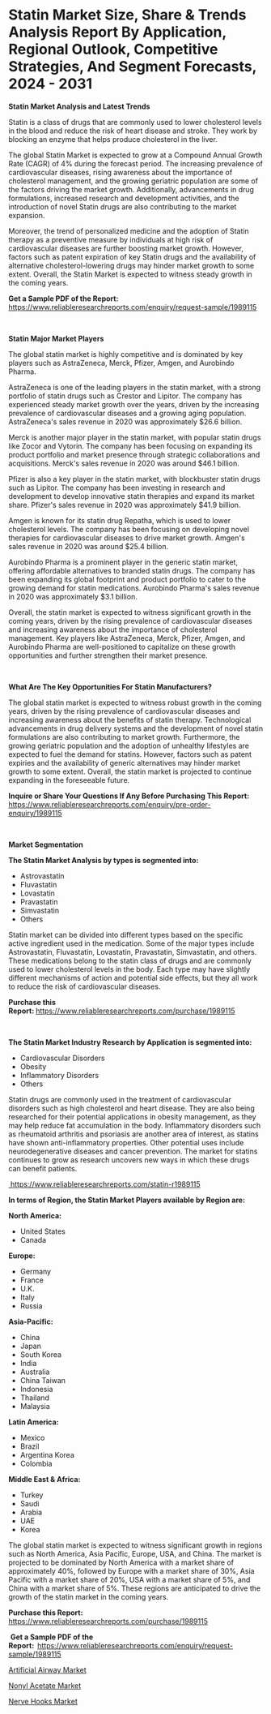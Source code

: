 <p><h1>Statin Market Size, Share & Trends Analysis Report By Application, Regional Outlook, Competitive Strategies, And Segment Forecasts, 2024 - 2031</h1></p><p><strong>Statin Market Analysis and Latest Trends</strong></p>
<p><p>Statin is a class of drugs that are commonly used to lower cholesterol levels in the blood and reduce the risk of heart disease and stroke. They work by blocking an enzyme that helps produce cholesterol in the liver.</p><p>The global Statin Market is expected to grow at a Compound Annual Growth Rate (CAGR) of 4% during the forecast period. The increasing prevalence of cardiovascular diseases, rising awareness about the importance of cholesterol management, and the growing geriatric population are some of the factors driving the market growth. Additionally, advancements in drug formulations, increased research and development activities, and the introduction of novel Statin drugs are also contributing to the market expansion.</p><p>Moreover, the trend of personalized medicine and the adoption of Statin therapy as a preventive measure by individuals at high risk of cardiovascular diseases are further boosting market growth. However, factors such as patent expiration of key Statin drugs and the availability of alternative cholesterol-lowering drugs may hinder market growth to some extent. Overall, the Statin Market is expected to witness steady growth in the coming years.</p></p>
<p><strong>Get a Sample PDF of the Report:&nbsp;</strong> <a href="https://www.reliableresearchreports.com/enquiry/request-sample/1989115">https://www.reliableresearchreports.com/enquiry/request-sample/1989115</a></p>
<p>&nbsp;</p>
<p><strong>Statin Major Market Players</strong></p>
<p><p>The global statin market is highly competitive and is dominated by key players such as AstraZeneca, Merck, Pfizer, Amgen, and Aurobindo Pharma. </p><p>AstraZeneca is one of the leading players in the statin market, with a strong portfolio of statin drugs such as Crestor and Lipitor. The company has experienced steady market growth over the years, driven by the increasing prevalence of cardiovascular diseases and a growing aging population. AstraZeneca's sales revenue in 2020 was approximately $26.6 billion.</p><p>Merck is another major player in the statin market, with popular statin drugs like Zocor and Vytorin. The company has been focusing on expanding its product portfolio and market presence through strategic collaborations and acquisitions. Merck's sales revenue in 2020 was around $46.1 billion.</p><p>Pfizer is also a key player in the statin market, with blockbuster statin drugs such as Lipitor. The company has been investing in research and development to develop innovative statin therapies and expand its market share. Pfizer's sales revenue in 2020 was approximately $41.9 billion.</p><p>Amgen is known for its statin drug Repatha, which is used to lower cholesterol levels. The company has been focusing on developing novel therapies for cardiovascular diseases to drive market growth. Amgen's sales revenue in 2020 was around $25.4 billion.</p><p>Aurobindo Pharma is a prominent player in the generic statin market, offering affordable alternatives to branded statin drugs. The company has been expanding its global footprint and product portfolio to cater to the growing demand for statin medications. Aurobindo Pharma's sales revenue in 2020 was approximately $3.1 billion.</p><p>Overall, the statin market is expected to witness significant growth in the coming years, driven by the rising prevalence of cardiovascular diseases and increasing awareness about the importance of cholesterol management. Key players like AstraZeneca, Merck, Pfizer, Amgen, and Aurobindo Pharma are well-positioned to capitalize on these growth opportunities and further strengthen their market presence.</p></p>
<p>&nbsp;</p>
<p><strong>What Are The Key Opportunities For Statin Manufacturers?</strong></p>
<p><p>The global statin market is expected to witness robust growth in the coming years, driven by the rising prevalence of cardiovascular diseases and increasing awareness about the benefits of statin therapy. Technological advancements in drug delivery systems and the development of novel statin formulations are also contributing to market growth. Furthermore, the growing geriatric population and the adoption of unhealthy lifestyles are expected to fuel the demand for statins. However, factors such as patent expiries and the availability of generic alternatives may hinder market growth to some extent. Overall, the statin market is projected to continue expanding in the foreseeable future.</p></p>
<p><strong>Inquire or Share Your Questions If Any Before Purchasing This Report:</strong> <a href="https://www.reliableresearchreports.com/enquiry/pre-order-enquiry/1989115">https://www.reliableresearchreports.com/enquiry/pre-order-enquiry/1989115</a></p>
<p>&nbsp;</p>
<p><strong>Market Segmentation</strong></p>
<p><strong>The Statin Market Analysis by types is segmented into:</strong></p>
<p><ul><li>Astrovastatin</li><li>Fluvastatin</li><li>Lovastatin</li><li>Pravastatin</li><li>Simvastatin</li><li>Others</li></ul></p>
<p><p>Statin market can be divided into different types based on the specific active ingredient used in the medication. Some of the major types include Astrovastatin, Fluvastatin, Lovastatin, Pravastatin, Simvastatin, and others. These medications belong to the statin class of drugs and are commonly used to lower cholesterol levels in the body. Each type may have slightly different mechanisms of action and potential side effects, but they all work to reduce the risk of cardiovascular diseases.</p></p>
<p><strong>Purchase this Report:&nbsp;</strong><a href="https://www.reliableresearchreports.com/purchase/1989115">https://www.reliableresearchreports.com/purchase/1989115</a></p>
<p>&nbsp;</p>
<p><strong>The Statin Market Industry Research by Application is segmented into:</strong></p>
<p><ul><li>Cardiovascular Disorders</li><li>Obesity</li><li>Inflammatory Disorders</li><li>Others</li></ul></p>
<p><p>Statin drugs are commonly used in the treatment of cardiovascular disorders such as high cholesterol and heart disease. They are also being researched for their potential applications in obesity management, as they may help reduce fat accumulation in the body. Inflammatory disorders such as rheumatoid arthritis and psoriasis are another area of interest, as statins have shown anti-inflammatory properties. Other potential uses include neurodegenerative diseases and cancer prevention. The market for statins continues to grow as research uncovers new ways in which these drugs can benefit patients.</p></p>
<p><a href="https://www.reliableresearchreports.com/statin-r1989115">&nbsp;https://www.reliableresearchreports.com/statin-r1989115</a></p>
<p><strong>In terms of Region, the Statin Market Players available by Region are:</strong></p>
<p>
    <p> <strong> North America: </strong>
        <ul>
            <li>United States</li>
            <li>Canada</li>
        </ul>
        </p> 
    <p> <strong> Europe: </strong>
        <ul>
            <li>Germany</li>
            <li>France</li>
            <li>U.K.</li>
            <li>Italy</li>
            <li>Russia</li>
        </ul>
        </p> 
    <p> <strong> Asia-Pacific: </strong>
        <ul>
            <li>China</li>
            <li>Japan</li>
            <li>South Korea</li>
            <li>India</li>
            <li>Australia</li>
            <li>China Taiwan</li>
            <li>Indonesia</li>
            <li>Thailand</li>
            <li>Malaysia</li>
        </ul>
        </p> 
    <p> <strong> Latin America: </strong>
        <ul>
            <li>Mexico</li>
            <li>Brazil</li>
            <li>Argentina Korea</li>
            <li>Colombia</li>
        </ul>
        </p> 
    <p> <strong> Middle East & Africa: </strong>
        <ul>
            <li>Turkey</li>
            <li>Saudi</li>
            <li>Arabia</li>
            <li>UAE</li>
            <li>Korea</li>
        </ul>
    </p>
    </p>
<p><p>The global statin market is expected to witness significant growth in regions such as North America, Asia Pacific, Europe, USA, and China. The market is projected to be dominated by North America with a market share of approximately 40%, followed by Europe with a market share of 30%, Asia Pacific with a market share of 20%, USA with a market share of 5%, and China with a market share of 5%. These regions are anticipated to drive the growth of the statin market in the coming years.</p></p>
<p><strong>Purchase this Report: </strong><a href="https://www.reliableresearchreports.com/purchase/1989115">https://www.reliableresearchreports.com/purchase/1989115</a></p>
<p>&nbsp;<strong>Get a Sample PDF of the Report:&nbsp;&nbsp;</strong><a href="https://www.reliableresearchreports.com/enquiry/request-sample/1989115">https://www.reliableresearchreports.com/enquiry/request-sample/1989115</a></p>
<p><strong></strong></p>
<p><p><a href="https://view.publitas.com/reportprime-1/artificial-airway-industry-analysis-report-its-market-size-growing-with-a-cagr-of-10-6-by-applications-types-and-region-forecasted-for-period-from-2024-to-2031/">Artificial Airway Market</a></p><p><a href="https://github.com/nancykennedykellievqfqt2/Market-Research-Report-List-3/blob/main/nonyl-acetate-market.md">Nonyl Acetate Market</a></p><p><a href="https://view.publitas.com/reportprime-1/nerve-hooks-market-report-by-product-type-angled-curved-end-use-hospitals-specialist-clinics-and-region-2024-2031/">Nerve Hooks Market</a></p></p>
